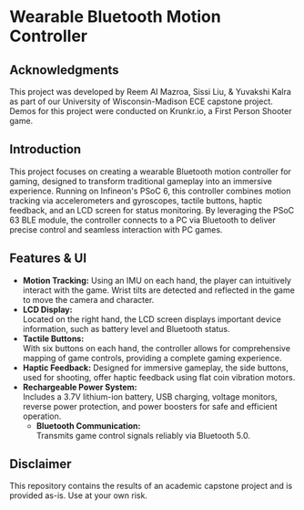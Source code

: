 # Wearable Bluetooth Motion Controller

## Acknowledgments
This project was developed by Reem AI Mazroa, Sissi Liu, & Yuvakshi Kalra as part of our University of Wisconsin-Madison ECE capstone project.
Demos for this project were conducted on Krunkr.io, a First Person Shooter game.

## Introduction
This project focuses on creating a wearable Bluetooth motion controller for gaming, designed to transform traditional gameplay into an immersive experience. Running on Infineon's PSoC 6, this controller combines motion tracking via accelerometers and gyroscopes, tactile buttons, haptic feedback, and an LCD screen for status monitoring. By leveraging the PSoC 63 BLE module, the controller connects to a PC via Bluetooth to deliver precise control and seamless interaction with PC games.

## Features & UI
- **Motion Tracking:**
  Using an IMU on each hand, the player can intuitively interact with the game. Wrist tilts are detected and reflected in the game to move the camera and character.
- **LCD Display:**  
  Located on the right hand, the LCD screen displays important device information, such as battery level and Bluetooth status.
- **Tactile Buttons:**  
  With six buttons on each hand, the controller allows for comprehensive mapping of game controls, providing a complete gaming experience.
- **Haptic Feedback:**
  Designed for immersive gameplay, the side buttons, used for shooting, offer haptic feedback using flat coin vibration motors.
- **Rechargeable Power System:**  
  Includes a 3.7V lithium-ion battery, USB charging, voltage monitors, reverse power protection, and power boosters for safe and efficient operation.
  - **Bluetooth Communication:**  
  Transmits game control signals reliably via Bluetooth 5.0.

## Disclaimer
This repository contains the results of an academic capstone project and is provided as-is. Use at your own risk.
